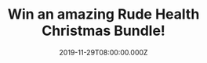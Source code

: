 ---
campaign-uuid: "c-d52ad87d-0c3c-429f-beb0-bd28b7146196"
type: "Competition"
category: "Food"
date: "2019-11-29T08:00:00.000Z"
end-date: "2019-12-16T23:59:00.000Z"
disable-form: false
is_promoted: false
has_entry_page: true
title: "Win an amazing Rude Health Christmas Bundle!"
competition-description: "<p>Christmas has come early. We’ve got a spread that will\
  \ have Father Christmas quivering in his boots. Think 15 (mostly) edible items that\
  \ will butter up the in-laws in no time. Clear some space on the kitchen table for\
  \ this killer festive food line up including: Rude Health Ultimate Muesli, Ultimate\
  \ Granola, Strawberry and Raspberry Granola, Fruity Bircher, Sprouted Porridge,\
  \ Honey Spelt Puffs, Barista Almond, Barista Oat, Almond Drink, Oat Drink, Coconut\
  \ Drink and a Rude Health beanie, tote bag, mug and swimming hat.</p>\n<p>Want to\
  \ win this incredible Rude Health Christmas Bundle? Click below for a chance to\
  \ win now!</p>\n"
hero-header: "Win an amazing Rude Health Christmas Bundle!"
terms-confirmation: "N/A"
banner-img: "https://assets.expresslyapp.com/asset-f32d794e-afd0-4dfe-b463-c132008ee7eb.jpg"
logo-left-href: "aaa.nme.com"
logo-left-image: "https://assets.expresslyapp.com/asset-cffbd1fe-8278-41c6-a422-d42acb19b063.jpg"
logo-left-title: "NME AAA"
bg-image-hero: "https://assets.expresslyapp.com/asset-f6a659dc-5d5e-4c4f-a919-8955c8537141.jpg"
bg-image-first: "https://assets.expresslyapp.com/asset-9b18e09f-eb15-4e1e-ac37-ac6c785a3a09.jpg"
bg-image-second: "https://assets.expresslyapp.com/asset-cbab0667-8323-44d7-a272-01155f812a52.jpg"
section1-content: "<p>At Rude Health, they make their food out of great things and\
  \ don’t add anything fake or artificial. In 2005, Nick and Camilla Barnard set out\
  \ to create the world’s most enjoyable muesli. As well as being face-meltingly delicious,\
  \ this Ultimate Muesli turned out to be incredibly good for you.</p>\n<p>Twelve\
  \ years later, it’s still blowing people’s pyjamas off, and it’s been joined by\
  \ a huge range of Rude Health cereals, snacks and drinks made using the best of\
  \ the best ingredients.</p>\n"
section2-content: "<p>Christmas has come early. We’ve got a spread that will have\
  \ Father Christmas quivering in his boots. Think 15 (mostly) edible items that will\
  \ butter up the in-laws in no time.Clear some space on the kitchen table for this\
  \ killer festive food line up including: Rude Health Ultimate Muesli, Ultimate Granola,\
  \ Strawberry and Raspberry Granola, Fruity Bircher, Sprouted Porridge, Honey Spelt\
  \ Puffs, Barista Almond, Barista Oat, Almond Drink, Oat Drink, Coconut Drink and\
  \ a Rude Health beanie, tote bag, mug and swimming hat.</p>\n<p>With good food inside\
  \ you, you can do just about anything. So… what are you waiting for? Click below\
  \ for a chance to win this amazing Rude Health Christmas Bundle now!</p>\n"
entry-title: "Win an amazing Rude Health Christmas Bundle!"
entry-content: "<p>Enter the draw to win an amazing Rude Health Christmas Bundle by\
  \ completing the form below before 23:59 on the 16th of December 2019.</p>\n"
has-winner: false
prize-description: "An amazing Rude Health Christmas Bundle!"
special-conditions: "Multiple entries are allowed up to one every day."
country-restrictions:
- "GB"
---